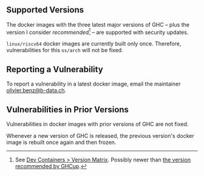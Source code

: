 ## Supported Versions

The docker images with the three latest major versions of GHC – plus the
version I consider *recommended*[^1] – are supported with security updates.

[^1]: See [Dev Containers > Version Matrix](.devcontainer/VERSION_MATRIX.md).
Possibly newer than [the version recommended by GHCup](https://www.haskell.org/ghcup/install/#supported-tools).

`linux/riscv64` docker images are currently built only once. Therefore,
vulnerabilities for this `os/arch` will not be fixed.

## Reporting a Vulnerability

To report a vulnerability in a latest docker image, email the maintainer
<olivier.benz@b-data.ch>.

## Vulnerabilities in Prior Versions

Vulnerabilities in docker images with prior versions of GHC are not fixed.

Whenever a new version of GHC is released, the previous version's docker image
is rebuilt once again and then frozen.
